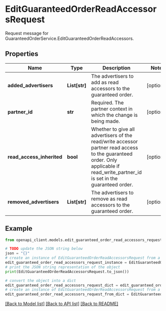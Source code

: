# EditGuaranteedOrderReadAccessorsRequest

Request message for GuaranteedOrderService.EditGuaranteedOrderReadAccessors.

## Properties

Name | Type | Description | Notes
------------ | ------------- | ------------- | -------------
**added_advertisers** | **List[str]** | The advertisers to add as read accessors to the guaranteed order. | [optional] 
**partner_id** | **str** | Required. The partner context in which the change is being made. | [optional] 
**read_access_inherited** | **bool** | Whether to give all advertisers of the read/write accessor partner read access to the guaranteed order. Only applicable if read_write_partner_id is set in the guaranteed order. | [optional] 
**removed_advertisers** | **List[str]** | The advertisers to remove as read accessors to the guaranteed order. | [optional] 

## Example

```python
from openapi_client.models.edit_guaranteed_order_read_accessors_request import EditGuaranteedOrderReadAccessorsRequest

# TODO update the JSON string below
json = "{}"
# create an instance of EditGuaranteedOrderReadAccessorsRequest from a JSON string
edit_guaranteed_order_read_accessors_request_instance = EditGuaranteedOrderReadAccessorsRequest.from_json(json)
# print the JSON string representation of the object
print(EditGuaranteedOrderReadAccessorsRequest.to_json())

# convert the object into a dict
edit_guaranteed_order_read_accessors_request_dict = edit_guaranteed_order_read_accessors_request_instance.to_dict()
# create an instance of EditGuaranteedOrderReadAccessorsRequest from a dict
edit_guaranteed_order_read_accessors_request_from_dict = EditGuaranteedOrderReadAccessorsRequest.from_dict(edit_guaranteed_order_read_accessors_request_dict)
```
[[Back to Model list]](../README.md#documentation-for-models) [[Back to API list]](../README.md#documentation-for-api-endpoints) [[Back to README]](../README.md)


